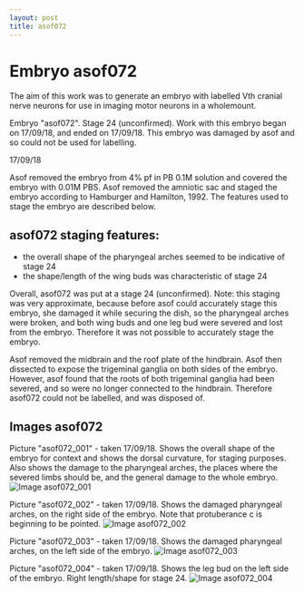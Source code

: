```yaml
---
layout: post
title: asof072
---
```


# Embryo asof072

The aim of this work was to generate an embryo with labelled Vth cranial nerve neurons for use in imaging motor neurons in a wholemount.

Embryo "asof072". Stage 24 (unconfirmed). Work with this embryo began on 17/09/18, and ended on 17/09/18. This embryo was damaged by asof and so could not be used for labelling.

17/09/18

Asof removed the embryo from 4% pf in PB 0.1M solution and covered the embryo with 0.01M PBS. Asof removed the amniotic sac and staged the embryo according to Hamburger and Hamilton, 1992. The features used to stage the embryo are described below.

## asof072 staging features:
- the overall shape of the pharyngeal arches seemed to be indicative of stage 24
- the shape/length of the wing buds was characteristic of stage 24

Overall, asof072 was put at a stage 24 (unconfirmed). Note: this staging was very approximate, because before asof could accurately stage this embryo, she damaged it while securing the dish, so the pharyngeal arches were broken, and both wing buds and one leg bud were severed and lost from the embryo. Therefore it was not possible to accurately stage the embryo.

Asof removed the midbrain and the roof plate of the hindbrain. Asof then dissected to expose the trigeminal ganglia on both sides of the embryo. However, asof found that the roots of both trigeminal ganglia had been severed, and so were no longer connected to the hindbrain. Therefore asof072 could not be labelled, and was disposed of.



## Images asof072

Picture "asof072_001" - taken 17/09/18. Shows the overall shape of the embryo for context and shows the dorsal curvature, for staging purposes. Also shows the damage to the pharyngeal arches, the places where the severed limbs should be, and the general damage to the whole embryo. ![Image asof072_001](https://github.com/ansoffe/kubke.github.io/blob/master/_data/asof072_001.png)

Picture "asof072_002" - taken 17/09/18. Shows the damaged pharyngeal arches, on the right side of the embryo. Note that protuberance c is beginning to be pointed. ![Image asof072_002](https://github.com/ansoffe/kubke.github.io/blob/master/_data/asof072_002.png)

Picture "asof072_003" - taken 17/09/18. Shows the damaged pharyngeal arches, on the left side of the embryo. ![Image asof072_003](https://github.com/ansoffe/kubke.github.io/blob/master/_data/asof072_003.png)

Picture "asof072_004" - taken 17/09/18. Shows the leg bud on the left side of the embryo. Right length/shape for stage 24. ![Image asof072_004](https://github.com/ansoffe/kubke.github.io/blob/master/_data/asof072_004.png)